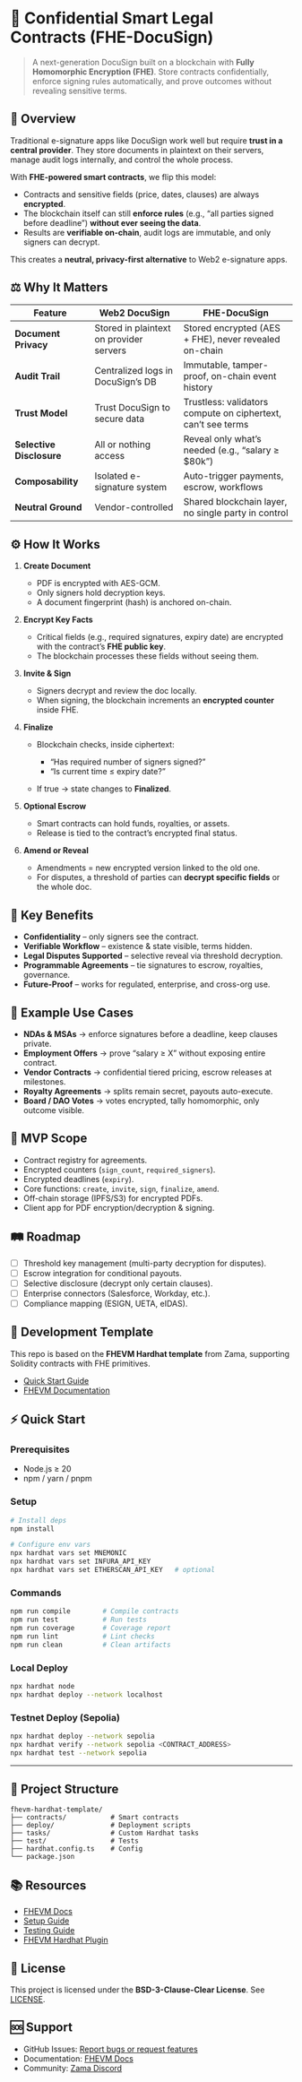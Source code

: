 # 🔐 Confidential Smart Legal Contracts (FHE-DocuSign)

> A next-generation DocuSign built on a blockchain with **Fully Homomorphic Encryption (FHE)**.
> Store contracts confidentially, enforce signing rules automatically, and prove outcomes without revealing sensitive terms.

## 📖 Overview

Traditional e-signature apps like DocuSign work well but require **trust in a central provider**. They store documents in plaintext on their servers, manage audit logs internally, and control the whole process.

With **FHE-powered smart contracts**, we flip this model:

* Contracts and sensitive fields (price, dates, clauses) are always **encrypted**.
* The blockchain itself can still **enforce rules** (e.g., “all parties signed before deadline”) **without ever seeing the data**.
* Results are **verifiable on-chain**, audit logs are immutable, and only signers can decrypt.

This creates a **neutral, privacy-first alternative** to Web2 e-signature apps.

## ⚖️ Why It Matters

| Feature                  | Web2 DocuSign                           | FHE-DocuSign                                                 |
| ------------------------ | --------------------------------------- | ------------------------------------------------------------ |
| **Document Privacy**     | Stored in plaintext on provider servers | Stored encrypted (AES + FHE), never revealed on-chain        |
| **Audit Trail**          | Centralized logs in DocuSign’s DB       | Immutable, tamper-proof, on-chain event history              |
| **Trust Model**          | Trust DocuSign to secure data           | Trustless: validators compute on ciphertext, can’t see terms |
| **Selective Disclosure** | All or nothing access                   | Reveal only what’s needed (e.g., “salary ≥ $80k”)            |
| **Composability**        | Isolated e-signature system             | Auto-trigger payments, escrow, workflows                     |
| **Neutral Ground**       | Vendor-controlled                       | Shared blockchain layer, no single party in control          |

## ⚙️ How It Works

1. **Create Document**

   * PDF is encrypted with AES-GCM.
   * Only signers hold decryption keys.
   * A document fingerprint (hash) is anchored on-chain.

2. **Encrypt Key Facts**

   * Critical fields (e.g., required signatures, expiry date) are encrypted with the contract’s **FHE public key**.
   * The blockchain processes these fields without seeing them.

3. **Invite & Sign**

   * Signers decrypt and review the doc locally.
   * When signing, the blockchain increments an **encrypted counter** inside FHE.

4. **Finalize**

   * Blockchain checks, inside ciphertext:

     * “Has required number of signers signed?”
     * “Is current time ≤ expiry date?”
   * If true → state changes to **Finalized**.

5. **Optional Escrow**

   * Smart contracts can hold funds, royalties, or assets.
   * Release is tied to the contract’s encrypted final status.

6. **Amend or Reveal**

   * Amendments = new encrypted version linked to the old one.
   * For disputes, a threshold of parties can **decrypt specific fields** or the whole doc.

## 🔑 Key Benefits

* **Confidentiality** – only signers see the contract.
* **Verifiable Workflow** – existence & state visible, terms hidden.
* **Legal Disputes Supported** – selective reveal via threshold decryption.
* **Programmable Agreements** – tie signatures to escrow, royalties, governance.
* **Future-Proof** – works for regulated, enterprise, and cross-org use.

## 🎯 Example Use Cases

* **NDAs & MSAs** → enforce signatures before a deadline, keep clauses private.
* **Employment Offers** → prove “salary ≥ X” without exposing entire contract.
* **Vendor Contracts** → confidential tiered pricing, escrow releases at milestones.
* **Royalty Agreements** → splits remain secret, payouts auto-execute.
* **Board / DAO Votes** → votes encrypted, tally homomorphic, only outcome visible.

## 🚀 MVP Scope

* Contract registry for agreements.
* Encrypted counters (`sign_count`, `required_signers`).
* Encrypted deadlines (`expiry`).
* Core functions: `create`, `invite`, `sign`, `finalize`, `amend`.
* Off-chain storage (IPFS/S3) for encrypted PDFs.
* Client app for PDF encryption/decryption & signing.

## 🛤 Roadmap

* [ ] Threshold key management (multi-party decryption for disputes).
* [ ] Escrow integration for conditional payouts.
* [ ] Selective disclosure (decrypt only certain clauses).
* [ ] Enterprise connectors (Salesforce, Workday, etc.).
* [ ] Compliance mapping (ESIGN, UETA, eIDAS).

## 🧪 Development Template

This repo is based on the **FHEVM Hardhat template** from Zama, supporting Solidity contracts with FHE primitives.

* [Quick Start Guide](https://docs.zama.ai/protocol/solidity-guides/getting-started/quick-start-tutorial)
* [FHEVM Documentation](https://docs.zama.ai/fhevm)

## ⚡ Quick Start

### Prerequisites

* Node.js ≥ 20
* npm / yarn / pnpm

### Setup

```bash
# Install deps
npm install

# Configure env vars
npx hardhat vars set MNEMONIC
npx hardhat vars set INFURA_API_KEY
npx hardhat vars set ETHERSCAN_API_KEY   # optional
```

### Commands

```bash
npm run compile        # Compile contracts
npm run test           # Run tests
npm run coverage       # Coverage report
npm run lint           # Lint checks
npm run clean          # Clean artifacts
```

### Local Deploy

```bash
npx hardhat node
npx hardhat deploy --network localhost
```

### Testnet Deploy (Sepolia)

```bash
npx hardhat deploy --network sepolia
npx hardhat verify --network sepolia <CONTRACT_ADDRESS>
npx hardhat test --network sepolia
```

---

## 📁 Project Structure

```
fhevm-hardhat-template/
├── contracts/           # Smart contracts
├── deploy/              # Deployment scripts
├── tasks/               # Custom Hardhat tasks
├── test/                # Tests
├── hardhat.config.ts    # Config
└── package.json
```

## 📚 Resources

* [FHEVM Docs](https://docs.zama.ai/fhevm)
* [Setup Guide](https://docs.zama.ai/protocol/solidity-guides/getting-started/setup)
* [Testing Guide](https://docs.zama.ai/protocol/solidity-guides/development-guide/hardhat/write_test)
* [FHEVM Hardhat Plugin](https://docs.zama.ai/protocol/solidity-guides/development-guide/hardhat)

## 📄 License

This project is licensed under the **BSD-3-Clause-Clear License**. See [LICENSE](LICENSE).

## 🆘 Support

* GitHub Issues: [Report bugs or request features](https://github.com/zama-ai/fhevm/issues)
* Documentation: [FHEVM Docs](https://docs.zama.ai)
* Community: [Zama Discord](https://discord.gg/zama)
